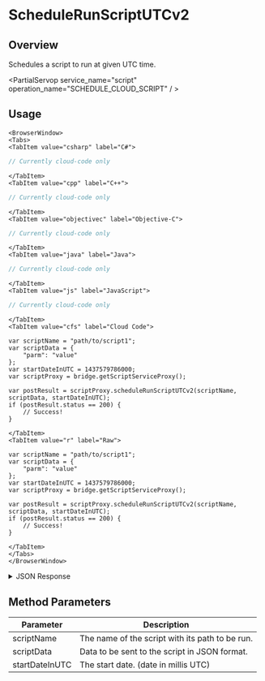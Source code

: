 # ScheduleRunScriptUTCv2
## Overview
Schedules a script to run at given UTC time.

<PartialServop service_name="script" operation_name="SCHEDULE_CLOUD_SCRIPT" / >

## Usage

```mdx-code-block
<BrowserWindow>
<Tabs>
<TabItem value="csharp" label="C#">
```

```csharp
// Currently cloud-code only
```

```mdx-code-block
</TabItem>
<TabItem value="cpp" label="C++">
```

```cpp
// Currently cloud-code only
```

```mdx-code-block
</TabItem>
<TabItem value="objectivec" label="Objective-C">
```

```objectivec
// Currently cloud-code only
```

```mdx-code-block
</TabItem>
<TabItem value="java" label="Java">
```

```java
// Currently cloud-code only
```

```mdx-code-block
</TabItem>
<TabItem value="js" label="JavaScript">
```

```javascript
// Currently cloud-code only
```

```mdx-code-block
</TabItem>
<TabItem value="cfs" label="Cloud Code">
```

```cfscript
var scriptName = "path/to/script1";
var scriptData = {
    "parm": "value"
};
var startDateInUTC = 1437579786000;
var scriptProxy = bridge.getScriptServiceProxy();

var postResult = scriptProxy.scheduleRunScriptUTCv2(scriptName, scriptData, startDateInUTC);
if (postResult.status == 200) {
    // Success!
}
```

```mdx-code-block
</TabItem>
<TabItem value="r" label="Raw">
```

```cfscript
var scriptName = "path/to/script1";
var scriptData = {
    "parm": "value"
};
var startDateInUTC = 1437579786000;
var scriptProxy = bridge.getScriptServiceProxy();

var postResult = scriptProxy.scheduleRunScriptUTCv2(scriptName, scriptData, startDateInUTC);
if (postResult.status == 200) {
    // Success!
}
```

```mdx-code-block
</TabItem>
</Tabs>
</BrowserWindow>
```

<details>
<summary>JSON Response</summary>

```json
{
  "data": {
    "gameId": "13229",
    "description": null,
    "result": {},
    "jobId": "8a39b713-afbe-499b-9b03-e135031582fc",
    "localTime": null,
    "createdAt": 1624990277998,
    "runStartTime": 0,
    "runEndTime": 0,
    "playerSessionId": null,
    "scheduledStartTime": 1624990337998,
    "scriptName": "folder/getProperties",
    "jobType": "CloudCode",
    "runState": "Scheduled",
    "parameters": {
      "parm": "value"
    },
    "updatedAt": 1624990277998
  },
  "status": 200
}
```
</details>

## Method Parameters
Parameter | Description
--------- | -----------
scriptName | The name of the script with its path to be run.
scriptData | Data to be sent to the script in JSON format.
startDateInUTC | The start date. (date in millis UTC)



